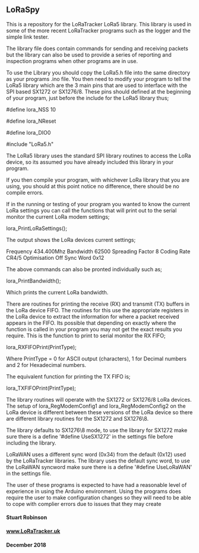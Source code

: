 ## LoRaSpy

This is a repository for the LoRaTracker LoRa5 library. This library is used in some of the more recent LoRaTracker programs such as the logger and the simple link tester. 

The library file does contain commands for sending and receiving packets but the library can also be used to provide a series of reporting and inspection programs when other programs are in use. 

To use the Library you should copy the LoRa5.h file into the same directory as your programs .ino file. You then need to modify your program to tell the LoRa5 library which are the 3 main pins that are used to interface with the SPI based SX1272 or SX1276/8. These pins should defined at the beginning of your program, just before the include for the LoRa5 library thus;

\#define lora_NSS 10

\#define lora_NReset

\#define lora_DIO0

\#include "LoRa5.h"

The LoRa5 library uses the standard SPI library routines to access the LoRa device, so its assumed you have already included this library in your program.

If you then compile your program, with whichever LoRa library that you are using, you should at this point notice no difference, there should be no compile errors. 

If in the running or testing of your program you wanted to know the current LoRa settings you can call the functions that will print out to the serial monitor the current LoRa modem settings;

lora_PrintLoRaSettings();

The output shows the LoRa devices current settings;

Frequency 434.400Mhz
Bandwidth 62500
Spreading Factor 8
Coding Rate CR4/5
Optimisation Off
Sync Word 0x12

The above commands can also be pronted individually such as;

lora_PrintBandwidth();

Which prints the current LoRa bandwidth. 

There are routines for printing the receive (RX) and transmit (TX) buffers in the LoRa device FIFO. The routines for this use the appropriate registers in the LoRa device to extract the information for where a packet received appears in the FIFO. Its possible that depending on exactly where the function is called in your program you may not get the exact results you require. This is the function to print to serial monitor the RX FIFO;

lora_RXFIFOPrint(PrintType);  

Where PrintType = 0 for ASCII output (characters), 1 for Decimal numbers and 2 for Hexadecimal numbers. 

The equivalent function for printing the TX FIFO is;

lora_TXFIFOPrint(PrintType);


The library routines will operate with the SX1272 or SX1276/8 LoRa devices. The setup of lora_RegModemConfig1 and lora_RegModemConfig2 on the LoRa device is different between these versions of the LoRa device so there are different library routines for the SX1272 and SX1276\8.

The library defaults to SX1276\8 mode, to use the library for SX1272 make sure there is a define '#define UseSX1272' in the settings file before including the library.
 
LoRaWAN uses a different sync word (0x34) from the default (0x12) used by the LoRaTracker libraries. The library uses the default sync word, to use the LoRaWAN syncword make sure there is a define '#define UseLoRaWAN' in the settings file. 

The user of these programs is expected to have had a reasonable level of experience in using the Arduino environment. Using the programs does require the user to make configuration changes so they will need to be able to cope with complier errors due to issues that they may create


#### Stuart Robinson
#### www.LoRaTracker.uk
#### December 2018

  